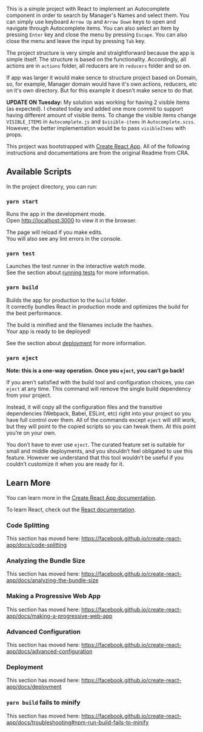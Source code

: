 This is a simple project with React to implement an Autocomplete component in order to search by Manager's Names and select them. You can simply use keyboard `Arrow Up` and `Arrow Down` keys to open and navigate through Autocomplete items. You can also select an Item by pressing `Enter` key and close the menu by pressing `Escape`. You can also close the menu and leave the input by pressing `Tab` key.

The project structure is very simple and straightforward because the app is simple itself. The structure is based on the functionality. Accordingly, all actions are in `actions` folder, all reducers are in `reducers` folder and so on.

If app was larger it would make sence to structure project based on Domain, so, for example, Manager domain would have it's own actions, reducers, etc on it's own directory. But for this example it doesn't make sence to do that.

**UPDATE ON Tuesday:** My solution was working for having 2 visible items (as expected). I cheated today and added one more commit to support having different amount of visible items. To change the visible items change `VISIBLE_ITEMS` in `Autocomplete.js` and `$visible-items` in `Autocomplete.scss`. However, the better implementation would be to pass `visibleItems` with props.

This project was bootstrapped with [Create React App](https://github.com/facebook/create-react-app). All of the following instructions and documentations are from the original Readme from CRA.

## Available Scripts

In the project directory, you can run:

### `yarn start`

Runs the app in the development mode.<br />
Open [http://localhost:3000](http://localhost:3000) to view it in the browser.

The page will reload if you make edits.<br />
You will also see any lint errors in the console.

### `yarn test`

Launches the test runner in the interactive watch mode.<br />
See the section about [running tests](https://facebook.github.io/create-react-app/docs/running-tests) for more information.

### `yarn build`

Builds the app for production to the `build` folder.<br />
It correctly bundles React in production mode and optimizes the build for the best performance.

The build is minified and the filenames include the hashes.<br />
Your app is ready to be deployed!

See the section about [deployment](https://facebook.github.io/create-react-app/docs/deployment) for more information.

### `yarn eject`

**Note: this is a one-way operation. Once you `eject`, you can’t go back!**

If you aren’t satisfied with the build tool and configuration choices, you can `eject` at any time. This command will remove the single build dependency from your project.

Instead, it will copy all the configuration files and the transitive dependencies (Webpack, Babel, ESLint, etc) right into your project so you have full control over them. All of the commands except `eject` will still work, but they will point to the copied scripts so you can tweak them. At this point you’re on your own.

You don’t have to ever use `eject`. The curated feature set is suitable for small and middle deployments, and you shouldn’t feel obligated to use this feature. However we understand that this tool wouldn’t be useful if you couldn’t customize it when you are ready for it.

## Learn More

You can learn more in the [Create React App documentation](https://facebook.github.io/create-react-app/docs/getting-started).

To learn React, check out the [React documentation](https://reactjs.org/).

### Code Splitting

This section has moved here: https://facebook.github.io/create-react-app/docs/code-splitting

### Analyzing the Bundle Size

This section has moved here: https://facebook.github.io/create-react-app/docs/analyzing-the-bundle-size

### Making a Progressive Web App

This section has moved here: https://facebook.github.io/create-react-app/docs/making-a-progressive-web-app

### Advanced Configuration

This section has moved here: https://facebook.github.io/create-react-app/docs/advanced-configuration

### Deployment

This section has moved here: https://facebook.github.io/create-react-app/docs/deployment

### `yarn build` fails to minify

This section has moved here: https://facebook.github.io/create-react-app/docs/troubleshooting#npm-run-build-fails-to-minify
